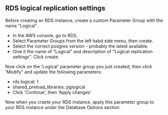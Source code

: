 ## RDS logical replication settings


Before creating an RDS instance, create a custom Parameter Group with the name "Logical".

- In the AWS console, go to RDS.
- Select Parameter Groups from the left habd side menu, then create.
- Select the correct posgres version - probably the latest available.
- Give it the name of "Logical" and description of "Logical replication settings". Click create.

Now click on the 'Logical' parameter group you just created, then click 'Modify" and update the following parameters:

- rds.logical: 1
- shared_preload_libraries: pglogical
- Click 'Continue', then 'Apply changes'

Now when you craete your RDS instance, apply this parameter group to your RDS instance under the Database Options section.